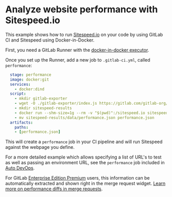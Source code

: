 # Analyze website performance with Sitespeed.io

This example shows how to run [Sitespeed.io][sitespeed] on your code by using
GitLab CI and Sitespeed using Docker-in-Docker.

First, you need a GitLab Runner with the [docker-in-docker executor][dind].

Once you set up the Runner, add a new job to `.gitlab-ci.yml`, called `performance`:

```yaml
  stage: performance
  image: docker:git
  services:
    - docker:dind
  script:
    - mkdir gitlab-exporter
    - wget -O ./gitlab-exporter/index.js https://gitlab.com/gitlab-org/gl-performance/raw/master/index.js
    - mkdir sitespeed-results
    - docker run --shm-size=1g --rm -v "$(pwd)":/sitespeed.io sitespeedio/sitespeed.io --plugins.add ./gitlab-exporter --outputFolder sitespeed-results https://my.website.com
    - mv sitespeed-results/data/performance.json performance.json
  artifacts:
    paths:
    - [performance.json]
```

This will create a `performance` job in your CI pipeline and will run Sitespeed against the webpage you define.

For a more detailed example which allows specifying a list of URL's to test as well as passing an environment URL, see the `performance` job included in [Auto DevOps](https://gitlab.com/gitlab-org/gitlab-ci-yml/blob/master/Auto-DevOps.gitlab-ci.yml).

For GitLab [Enterprise Edition Premium][ee] users, this information can be automatically
extracted and shown right in the merge request widget. [Learn more on performance
diffs in merge requests](../../user/project/merge_requests/performance_diff.md).

[sitespeed]: https://www.sitespeed.io
[dind]: ../docker/using_docker_build.md#use-docker-in-docker-executor
[ee]: https://about.gitlab.com/gitlab-ee/

